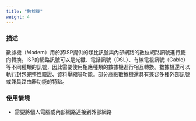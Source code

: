 ```yaml
---
title: "數據機"
weight: 4
---
```


### **描述**

數據機（Modem）用於將ISP提供的類比訊號與內部網路的數位網路訊號進行雙向轉換。ISP的網路訊號可以是光纖、電話訊號（DSL）、有線電視訊號（Cable）等不同種類的訊號，因此需要使用相應種類的數據機進行相互轉換。數據機還可以執行封包完整性驗證、資料壓縮等功能。部分高級數據機還具有兼容多種外部訊號或兼具路由器功能的特點。

### **使用情境**

- 需要將個人電腦或內部網路連接到外部網路